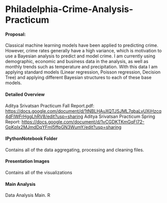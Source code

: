# Philadelphia-Crime-Analysis-Practicum


#### Proposal: 
Classical machine learning models have been applied to predicting crime. However, crime rates generally have a high variance, which is motivation to use a Bayesian analysis to predict and model crime. I am currently using demographic, economic and business data in the analysis, as well as monthly trends such as temperature and precipitation. With this data I am applying standard models (Linear regression, Poisson regression, Decision Tree) and applying different Bayesian structures to each of these base models.  
#### Detailed Overview
Aditya Srivatsan Practicum Fall Report.pdf: https://docs.google.com/document/d/1tNBLHAuXQTJSJML7qbaLvUXiHzcq4dFIWFrHggLhRV8/edit?usp=sharing
Aditya Srivatsan Practicum Spring Report:
https://docs.google.com/document/d/1vCGDKTKmGqFl72-GpKpIx2MJmdDqYFmI5ffpGN3WumY/edit?usp=sharing
#### IPythonNotebook Folder
Contains all of the data aggregating, processing and cleaning files. 
#### Presentation Images
Contains all of the visualizations
#### Main Analysis
Data Analysis Main. R
